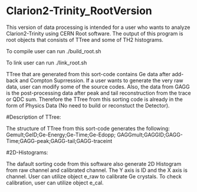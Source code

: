 # Clarion2-Trinity_RootVersion

This version of data processing is intended for a user who wants to analyze Clarion2-Trinity using CERN Root software. The output of this program is root objects that consists of TTree and some of TH2 histograms. 

To compile user can run ./build_root.sh

To link user can run ./link_root.sh

TTree that are generated from this sort-code contains Ge data after add-back and Compton Suprression. If a user wants to generate the very raw data, user can modify some of the source codes. Also, the data from GAGG is the post-processing data after peak and tail reconstruction from the trace or QDC sum. Therefore the TTree from this sorting code is already in the form of Physics Data (No need to build or reconstuct the Detector).


#Description of TTree:

The structure of TTree from this sort-code generates the following:
Gemult;GeID;Ge-Energy;Ge-Time;Ge-Edopp;
GAGGmult;GAGGID;GAGG-Time;GAGG-peak;GAGG-tail;GAGG-traceint


#2D-Histograms:

The dafault sorting code from this software also generate 2D Histogram from raw channel and calibrated channel. The Y axis is ID and the X axis is channel. User can utilize object e_raw to calibrate Ge crystals. To check calibration, user can utilize object e_cal.

